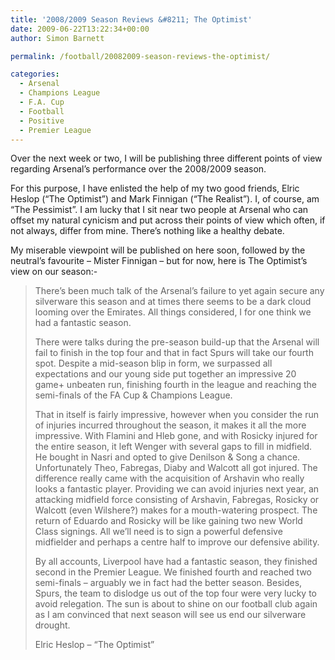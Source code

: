 ```yaml
---
title: '2008/2009 Season Reviews &#8211; The Optimist'
date: 2009-06-22T13:22:34+00:00
author: Simon Barnett

permalink: /football/20082009-season-reviews-the-optimist/

categories:
  - Arsenal
  - Champions League
  - F.A. Cup
  - Football
  - Positive
  - Premier League
---
```

Over the next week or two, I will be publishing three different points of view regarding Arsenal&#8217;s performance over the 2008/2009 season.

For this purpose, I have enlisted the help of my two good friends, Elric Heslop (&#8220;The Optimist&#8221;) and Mark Finnigan (&#8220;The Realist&#8221;). I, of course, am &#8220;The Pessimist&#8221;. I am lucky that I sit near two people at Arsenal who can offset my natural cynicism and put across their points of view which often, if not always, differ from mine. There&#8217;s nothing like a healthy debate.

My miserable viewpoint will be published on here soon, followed by the neutral&#8217;s favourite &#8211; Mister Finnigan &#8211; but for now, here is The Optimist&#8217;s view on our season:-

> There’s been much talk of the Arsenal’s failure to yet again secure any silverware this season and at times there seems to be a dark cloud looming over the Emirates. All things considered, I for one think we had a fantastic season.
> 
> There were talks during the pre-season build-up that the Arsenal will fail to finish in the top four and that in fact Spurs will take our fourth spot. Despite a mid-season blip in form, we surpassed all expectations and our young side put together an impressive 20 game+ unbeaten run, finishing fourth in the league and reaching the semi-finals of the FA Cup & Champions League.
> 
> That in itself is fairly impressive, however when you consider the run of injuries incurred throughout the season, it makes it all the more impressive. With Flamini and Hleb gone, and with Rosicky injured for the entire season, it left Wenger with several gaps to fill in midfield. He bought in Nasri and opted to give Denilson & Song a chance. Unfortunately Theo, Fabregas, Diaby and Walcott all got injured. The difference really came with the acquisition of Arshavin who really looks a fantastic player. Providing we can avoid injuries next year, an attacking midfield force consisting of Arshavin, Fabregas, Rosicky or Walcott (even Wilshere?) makes for a mouth-watering prospect. The return of Eduardo and Rosicky will be like gaining two new World Class signings. All we’ll need is to sign a powerful defensive midfielder and perhaps a centre half to improve our defensive ability.
> 
> By all accounts, Liverpool have had a fantastic season, they finished second in the Premier League. We finished fourth and reached two semi-finals &#8211; arguably we in fact had the better season. Besides, Spurs, the team to dislodge us out of the top four were very lucky to avoid relegation. The sun is about to shine on our football club again as I am convinced that next season will see us end our silverware drought.
> 
> Elric Heslop &#8211; &#8220;The Optimist&#8221;
